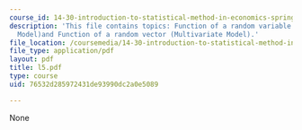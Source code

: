 ```yaml
---
course_id: 14-30-introduction-to-statistical-method-in-economics-spring-2006
description: 'This file contains topics: Function of a random variable (Univariate
  Model)and Function of a random vector (Multivariate Model).'
file_location: /coursemedia/14-30-introduction-to-statistical-method-in-economics-spring-2006/76532d285972431de93990dc2a0e5089_l5.pdf
file_type: application/pdf
layout: pdf
title: l5.pdf
type: course
uid: 76532d285972431de93990dc2a0e5089

---
```

None